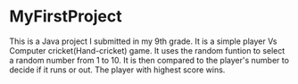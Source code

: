 # MyFirstProject
This is a Java project I submitted in my 9th grade. It is a simple player Vs Computer cricket(Hand-cricket) game.
It uses the random funtion to select a random number from 1 to 10. It is then compared to the player's number to decide if it runs or out. The player with highest score wins. 
